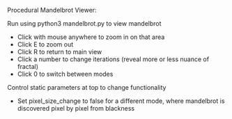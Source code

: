 Procedural Mandelbrot Viewer:

Run using python3 mandelbrot.py to view mandelbrot
- Click with mouse anywhere to zoom in on that area
- Click E to zoom out
- Click R to return to main view
- Click a number to change iterations (reveal more or less nuance of fractal)
- Click 0 to switch between modes

Control static parameters at top to change functionality
- Set pixel_size_change to false for a different mode,
  where mandelbrot is discovered pixel by pixel from blackness
